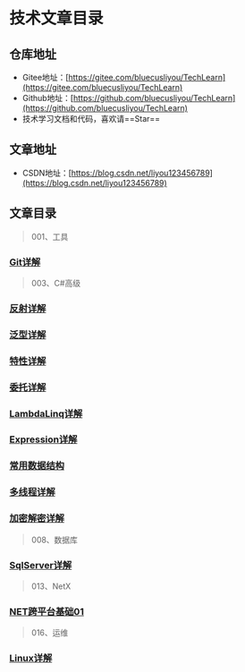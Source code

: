 # 技术文章目录

## 仓库地址

- Gitee地址：[https://gitee.com/bluecusliyou/TechLearn](https://gitee.com/bluecusliyou/TechLearn)
- Github地址：[https://github.com/bluecusliyou/TechLearn](https://github.com/bluecusliyou/TechLearn)
- 技术学习文档和代码，喜欢请==Star==

## 文章地址

- CSDN地址：[https://blog.csdn.net/liyou123456789](https://blog.csdn.net/liyou123456789)

## 文章目录

>001、工具

### [Git详解](https://blog.csdn.net/liyou123456789/article/details/121411053)

>003、C#高级

### [反射详解](https://blog.csdn.net/liyou123456789/article/details/119548050)

### [泛型详解](https://blog.csdn.net/liyou123456789/article/details/119113577)

### [特性详解](https://blog.csdn.net/liyou123456789/article/details/119314247)

### [委托详解](https://blog.csdn.net/liyou123456789/article/details/119704294)

### [LambdaLinq详解](https://blog.csdn.net/liyou123456789/article/details/119853634)

### [Expression详解](https://blog.csdn.net/liyou123456789/article/details/119967779)

### [常用数据结构](https://blog.csdn.net/liyou123456789/article/details/120070049)

### [多线程详解](https://blog.csdn.net/liyou123456789/article/details/120595489)

### [加密解密详解](https://blog.csdn.net/liyou123456789/article/details/120609269)

> 008、数据库

### [SqlServer详解](https://blog.csdn.net/liyou123456789/article/details/121217959)

> 013、NetX

### [NET跨平台基础01](https://blog.csdn.net/liyou123456789/article/details/119714802)

> 016、运维

### [Linux详解](https://blog.csdn.net/liyou123456789/article/details/121548156) 
